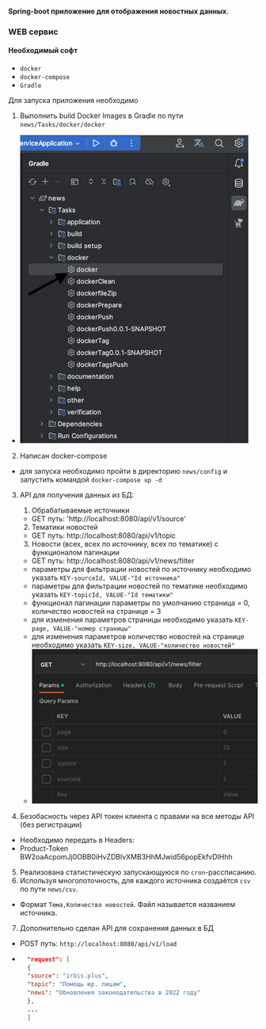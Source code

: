 #### Spring-boot приложение для отображения новостных данных.

### WEB сервис

#### Необходимый софт

* `docker`
* `docker-compose`
* `Gradle`

Для запуска приложения необходимо

1. Выполнить build Docker Images в Gradle по пути `news/Tasks/docker/docker`

* ![](image.png)

2. Написан docker-compose

* для запуска необходимо пройти в директорию `news/config` и запустить командой `docker-compose up -d`

3. API для получения данных из БД:
    1. Обрабатываемые источники
    * GET путь: 'http://localhost:8080/api/v1/source'
   2. Тематики новостей
   * GET путь: http://localhost:8080/api/v1/topic
   3. Новости (всех, всех по источнику, всех по тематике) с функционалом пагинации
   * GET путь: http://localhost:8080/api/v1/news/filter
   * параметры для фильтрации новостей по источнику необходимо указать `KEY-sourceId, VALUE-"Id источника"`
   * параметры для фильтрации новостей по тематике необходимо указать `KEY-topicId, VALUE-"Id тематики"`
   * функционал пагинации параметры по умолчанию страница = 0, количество новостей на странице = 3 
   * для изменения параметров страницы необходимо указать `KEY-page, VALUE-"номер страницы"`
   * для изменения параметров количество новостей на странице необходимо указать `KEY-size, VALUE-"количество новостей"`
   * ![](newspage.png)
   
4. Безобасность через API токен клиента с правами на все методы API (без регистрации)

* Необходимо передать в Headers:
* Product-Token BW2oaAcpomJj0OBB0iHvZDBlvXMB3HhMJwid56popEkfvDIHhh

5. Реализована статистическую запускающуюся по `cron`-рассписанию.
6. Используя многопоточность, для каждого источника создаётся `csv` по пути `news/csv`.
* Формат `Тема,Количество новостей`. Файл называется названием источника.
7. Дополнительно сделан API для сохранения данных в БД
* POST путь: `http://localhost:8080/api/v1/load`

* ``` json
    "request": [
    {
    "source": "irbis.plus",
    "topic": "Помощь юр. лицам",
    "news": "Обновления законодательства в 2022 году"
    },
    ...
    ]
    ```